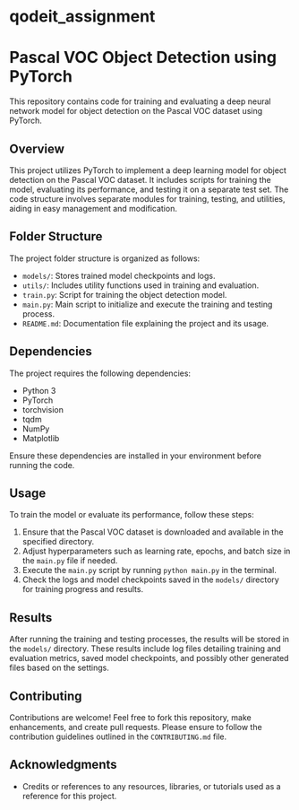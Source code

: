 # qodeit_assignment
# Pascal VOC Object Detection using PyTorch

This repository contains code for training and evaluating a deep neural network model for object detection on the Pascal VOC dataset using PyTorch.

## Overview

This project utilizes PyTorch to implement a deep learning model for object detection on the Pascal VOC dataset. It includes scripts for training the model, evaluating its performance, and testing it on a separate test set. The code structure involves separate modules for training, testing, and utilities, aiding in easy management and modification.

## Folder Structure

The project folder structure is organized as follows:


- `models/`: Stores trained model checkpoints and logs.
- `utils/`: Includes utility functions used in training and evaluation.
- `train.py`: Script for training the object detection model.
- `main.py`: Main script to initialize and execute the training and testing process.
- `README.md`: Documentation file explaining the project and its usage.

## Dependencies

The project requires the following dependencies:

- Python 3
- PyTorch
- torchvision
- tqdm
- NumPy
- Matplotlib

Ensure these dependencies are installed in your environment before running the code.

## Usage

To train the model or evaluate its performance, follow these steps:

1. Ensure that the Pascal VOC dataset is downloaded and available in the specified directory.
2. Adjust hyperparameters such as learning rate, epochs, and batch size in the `main.py` file if needed.
3. Execute the `main.py` script by running `python main.py` in the terminal.
4. Check the logs and model checkpoints saved in the `models/` directory for training progress and results.

## Results

After running the training and testing processes, the results will be stored in the `models/` directory. These results include log files detailing training and evaluation metrics, saved model checkpoints, and possibly other generated files based on the settings.

## Contributing

Contributions are welcome! Feel free to fork this repository, make enhancements, and create pull requests. Please ensure to follow the contribution guidelines outlined in the `CONTRIBUTING.md` file.

## Acknowledgments

- Credits or references to any resources, libraries, or tutorials used as a reference for this project.
